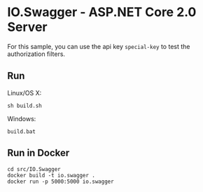 # IO.Swagger - ASP.NET Core 2.0 Server

For this sample, you can use the api key `special-key` to test the authorization filters.

## Run

Linux/OS X:

```
sh build.sh
```

Windows:

```
build.bat
```

## Run in Docker

```
cd src/IO.Swagger
docker build -t io.swagger .
docker run -p 5000:5000 io.swagger
```
